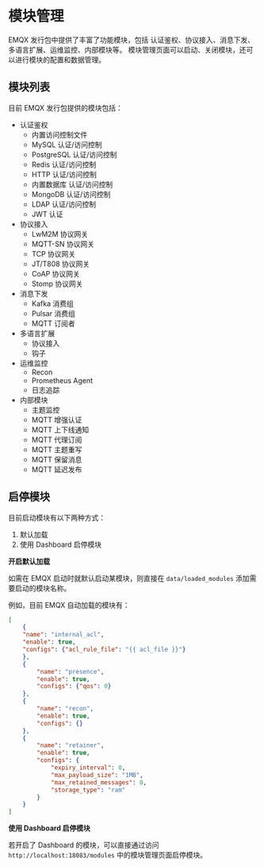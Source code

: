 # 模块管理

EMQX 发行包中提供了丰富了功能模块，包括 认证鉴权、协议接入、消息下发、多语言扩展、运维监控、内部模块等。
模块管理页面可以启动、关闭模块，还可以进行模块的配置和数据管理。

## 模块列表

目前 EMQX 发行包提供的模块包括：

- 认证鉴权
  - 内置访问控制文件
  - MySQL 认证/访问控制
  - PostgreSQL 认证/访问控制
  - Redis 认证/访问控制
  - HTTP 认证/访问控制
  - 内置数据库 认证/访问控制
  - MongoDB 认证/访问控制
  - LDAP 认证/访问控制
  - JWT 认证
- 协议接入
  - LwM2M 协议网关
  - MQTT-SN 协议网关
  - TCP 协议网关
  - JT/T808 协议网关
  - CoAP 协议网关
  - Stomp 协议网关
- 消息下发
  - Kafka 消费组
  - Pulsar 消费组
  - MQTT 订阅者
- 多语言扩展
  - 协议接入
  - 钩子
- 运维监控
  - Recon
  - Prometheus Agent
  - 日志追踪
- 内部模块
  - 主题监控
  - MQTT 增强认证
  - MQTT 上下线通知
  - MQTT 代理订阅
  - MQTT 主题重写
  - MQTT 保留消息
  - MQTT 延迟发布


## 启停模块

目前启动模块有以下两种方式：

1.  默认加载
2.  使用 Dashboard 启停模块


**开启默认加载**

如需在 EMQX 启动时就默认启动某模块，则直接在 `data/loaded_modules` 添加需要启动的模块名称。

例如，目前 EMQX 自动加载的模块有：

```json
[
    {
    "name": "internal_acl",
    "enable": true,
    "configs": {"acl_rule_file": "{{ acl_file }}"}
    },
    {
        "name": "presence",
        "enable": true,
        "configs": {"qos": 0}
    },
    {
        "name": "recon",
        "enable": true,
        "configs": {}
    },
    {
        "name": "retainer",
        "enable": true,
        "configs": {
            "expiry_interval": 0,
            "max_payload_size": "1MB",
            "max_retained_messages": 0,
            "storage_type": "ram"
        }
    }
]
```

**使用 Dashboard 启停模块**

若开启了 Dashboard 的模块，可以直接通过访问 `http://localhost:18083/modules` 中的模块管理页面启停模块。

